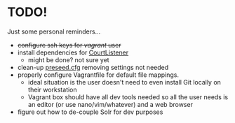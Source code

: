 # TODO!
Just some personal reminders...

* ~~configure ssh keys for _vagrant_ user~~
* install dependencies for [CourtListener](https://github.com/freelawproject/courtlistener)
  * might be done? not sure yet
* clean-up [preseed.cfg](./http/preseed.conf) removing settings not needed
* properly configure Vagrantfile for default file mappings.
  * ideal situation is the user doesn't need to even install Git locally on
  their workstation
  * Vagrant box should have all dev tools needed so all the user needs is an
  editor (or use nano/vim/whatever) and a web browser
* figure out how to de-couple Solr for dev purposes
